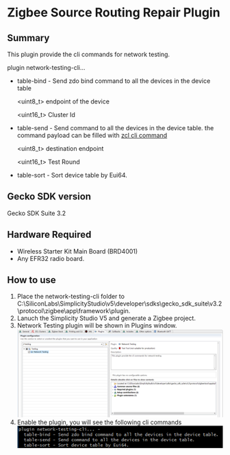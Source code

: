 # Zigbee Source Routing Repair Plugin #

## Summary ##
This plugin provide the cli commands for network testing.

plugin network-testing-cli... 

* table-bind - Send zdo bind command to all the devices in the device table

	<uint8_t>  endpoint of the device

    
    <uint16_t>  Cluster Id
	
*  table-send - Send command to all the devices in the device table. the command payload can be filled with [zcl cli command](https://docs.silabs.com/zigbee/6.10/zigbee-af-api/zcl-global)

    <uint8_t>  destination endpoint


    <uint16_t>  Test Round
	
 * table-sort - Sort device table by Eui64.


## Gecko SDK version ##

Gecko SDK Suite 3.2

## Hardware Required ##

* Wireless Starter Kit Main Board (BRD4001)
* Any EFR32 radio board.


## How to use ##
1. Place the network-testing-cli folder to C:\SiliconLabs\SimplicityStudio\v5\developer\sdks\gecko_sdk_suite\v3.2\protocol\zigbee\app\framework\plugin.
2. Lanuch the Simplicity Studio V5 and generate a Zigbee project.
3. Network Testing plugin will be shown in Plugins window.
![zigbee](doc/network_testing_plugin.PNG)
4. Enable the plugin, you will see the following cli commands
![cli](doc/cli.PNG)

